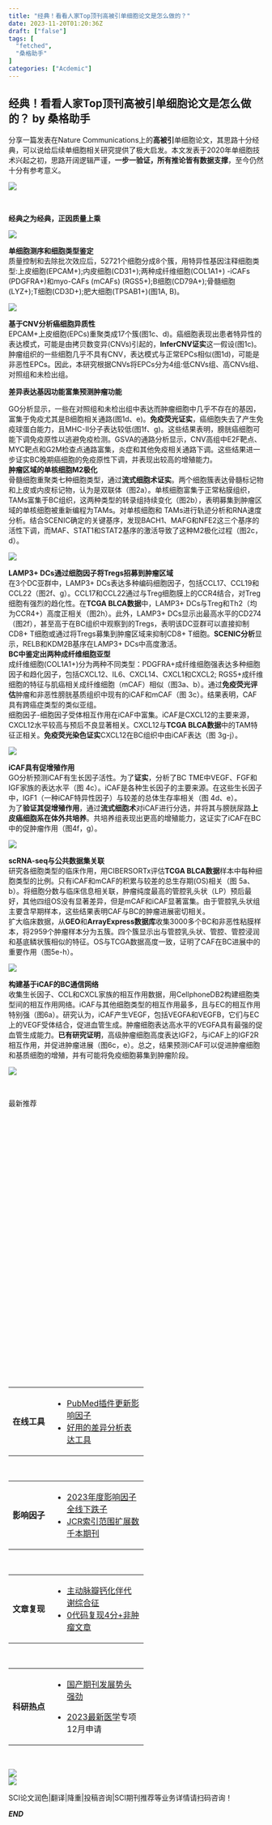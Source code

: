 ```yaml
---
title: "经典！看看人家Top顶刊高被引单细胞论文是怎么做的？"
date: 2023-11-20T01:20:36Z
draft: ["false"]
tags: [
  "fetched",
  "桑格助手"
]
categories: ["Acdemic"]
---
```

经典！看看人家Top顶刊高被引单细胞论文是怎么做的？ by 桑格助手
------
<div><p data-mpa-powered-by="yiban.io"><span>分享一篇发表在</span><span>Nature Communications</span><span>上的<span><strong>高被引</strong></span>单细胞论文，其思路十分经典，可以说给后续单细胞相关研究提供了极大启发。<span>本文发表于2020年单细胞技术兴起之初，思路开阔逻辑严谨，<strong><span>一步一验证，所有推论皆有数据支撑</span></strong><span>，</span></span>至今仍然十分有参考意义。</span></p><p><img data-galleryid="" data-imgfileid="100006435" data-ratio="0.48592592592592593" data-s="300,640" data-src="https://mmbiz.qpic.cn/mmbiz_png/DibLFOsbqVPhZXgS03XMQKFT5iapaeuwLIQUX9ANKUE5lagt00d8MQyy7R9fRs7uvCkOr83r8S5COUQxVIIibcyAg/640?wx_fmt=png" data-type="png" data-w="675" src="https://mmbiz.qpic.cn/mmbiz_png/DibLFOsbqVPhZXgS03XMQKFT5iapaeuwLIQUX9ANKUE5lagt00d8MQyy7R9fRs7uvCkOr83r8S5COUQxVIIibcyAg/640?wx_fmt=png"></p><section><br></section><p><span><strong><span>经典之为经典，正因质量上乘</span></strong></span><br></p><p><img data-galleryid="" data-imgfileid="100006431" data-ratio="0.4588744588744589" data-s="300,640" data-src="https://mmbiz.qpic.cn/mmbiz_png/DibLFOsbqVPhZXgS03XMQKFT5iapaeuwLIv5J0K0b20LR16mLSXpnUeNxsnxrFB0P70RXyj6iclYex6C0AqNtUGnA/640?wx_fmt=png" data-type="png" data-w="693" src="https://mmbiz.qpic.cn/mmbiz_png/DibLFOsbqVPhZXgS03XMQKFT5iapaeuwLIv5J0K0b20LR16mLSXpnUeNxsnxrFB0P70RXyj6iclYex6C0AqNtUGnA/640?wx_fmt=png"></p><section><strong>单细胞测序和细胞类型鉴定</strong></section><section><span>质量控制和去除批次效应后，52721个细胞分成8个簇，用特异性基因注释细胞类型:上皮<span>细胞</span>(EPCAM+);内皮细胞(CD31+);两种成纤维细胞(COL1A1+) -iCAFs (PDGFRA+)和myo-CAFs (mCAFs) (RGS5+);B细胞(CD79A+);骨髓细胞(LYZ+);T细胞(CD3D+);肥大细胞(TPSAB1+)(图1A, B)。</span></section><p><img data-imgfileid="100006433" data-ratio="1.332846715328467" data-s="300,640" data-src="https://mmbiz.qpic.cn/mmbiz_jpg/DibLFOsbqVPhZXgS03XMQKFT5iapaeuwLIR28ib6Via8ZZzz4rcpLwMphZiamaEicibzrTEJ6xbw8s1utszicWNAPiaIoqg/640?wx_fmt=jpeg" data-type="webp" data-w="685" src="https://mmbiz.qpic.cn/mmbiz_jpg/DibLFOsbqVPhZXgS03XMQKFT5iapaeuwLIR28ib6Via8ZZzz4rcpLwMphZiamaEicibzrTEJ6xbw8s1utszicWNAPiaIoqg/640?wx_fmt=jpeg"></p><section><strong>基于CNV分析癌细胞异质性</strong></section><section><span>EPCAM+上皮细胞(EPCs)重聚类成17个簇(图1c、d)。癌细胞表现出患者特异性的表达模式，可能是由拷贝数变异(CNVs)引起的，<span><strong>InferCNV证实</strong></span>这一假设(图1c)。肿瘤组织的一些细胞几乎不具有CNV，表达模式与正常EPCs相似(图1d)，可能是非恶性EPCs。因此，本研究根据CNVs将EPCs分为4组:低CNVs组、高CNVs组、对照组和未检出组。</span></section><p><strong><span>差异表达基因功能富集预测肿瘤功能</span></strong></p><section><span><span>GO分析显示，一些</span>在对照组和未检出组中表达而肿瘤细胞中几乎不存在的基因，富集于免疫尤其是B细胞相关通路(<span>图1d、</span>e)。<span><strong>免疫荧光证实</strong></span>，癌细胞失去了产生免疫球蛋白能力，且MHC-II分子表达较低(图1f、g)。这些结果表明，膀胱癌细胞可能下调免疫原性以逃避免疫检测。GSVA的通路分析显示，CNV高组中E2F靶点、MYC靶点和G2M检查点通路富集，炎症和其他免疫相关通路下调。这些结果进一步证实BC晚期癌细胞的免疫原性下调，并表现出较高的增殖能力。</span></section><section><strong>肿瘤区域的单核细胞M2极化</strong></section><section><span>骨髓细胞重聚类七种细胞类型，通过<span><strong>流式细胞术证实</strong></span>。两个细胞簇表达骨髓标记物和上皮或内皮标记物，认为是双联体（图2a）。单核细胞富集于正常粘膜组织，TAMs富集于BC组织，这两种类型的转录组持续变化（图2b），表明募集到肿瘤区域的单核细胞被重新编程为TAMs。对单核细胞和 TAMs进行轨迹分析和RNA速度分析。结合SCENIC确定的关键基序，发现BACH1、MAFG和NFE2这三个基序的活性下调，而MAF、STAT1和STAT2基序的激活导致了这种M2极化过程（图2c，d）。</span></section><p><img data-imgfileid="100006432" data-ratio="0.9678832116788321" data-s="300,640" data-src="https://mmbiz.qpic.cn/mmbiz_jpg/DibLFOsbqVPhZXgS03XMQKFT5iapaeuwLIPVJnHtic7JhnG4utjgY5TVwicpglTSro0EOnFvXHLLzxVuEZwRACjP9Q/640?wx_fmt=jpeg" data-type="webp" data-w="685" src="https://mmbiz.qpic.cn/mmbiz_jpg/DibLFOsbqVPhZXgS03XMQKFT5iapaeuwLIPVJnHtic7JhnG4utjgY5TVwicpglTSro0EOnFvXHLLzxVuEZwRACjP9Q/640?wx_fmt=jpeg"></p><section><strong>LAMP3+ DCs通过细胞因子将Tregs招募到肿瘤区域</strong></section><section><span>在3个DC亚群中，LAMP3+ DC<span>s</span>表达多种编码细胞因子，包括CCL17、CCL19和CCL22（图2f、<span>g</span>）。CCL17和CCL22通过与Treg细胞膜上的CCR4结合，对Treg细胞有强烈的趋化性。在<strong><span>TCGA BLCA数据</span></strong>中，LAMP3+ DC<span>s</span>与Treg和Th2（均为CCR4+）高度正相关（图2h）。此外，LAMP3+ DCs显示出最高水平的CD274（图2f），甚至高于在BC组织中观察到的Tregs，表明该DC亚群可以直接抑制CD8+ T细胞或通过将Tregs募集到肿瘤区域来抑制CD8+ T细胞。<span><strong>SCENIC分析</strong></span>显示，RELB和KDM2B基序在LAMP3+ DCs中高度激活。</span></section><section><strong>BC中鉴定出两种成纤维细胞亚型</strong></section><section><span>成纤维细胞(COL1A1+)分为两种不同类型：PDGFRA+成纤维细胞<span>强表达</span>多种细胞因子和趋化因子，包括CXCL12、IL6、CXCL14、CXCL1和CXCL2; RGS5+成纤维细胞<span>的特征</span>与肌癌相关成纤维细胞（mCAF）相似（图3a、b）。通过<strong><span>免疫荧光</span></strong><strong><span>评估</span></strong>肿瘤和非恶性膀胱基质组织中现有的iCAF和mCAF（图 3c）。结果表明，CAF具有跨癌症类型的类似亚组。</span></section><section><span>细胞因子-细胞因子受体相互作用在iCAF中富集。iCAF是CXCL12的主要来源，CXCL12水平较高与预后不良显著相关。CXCL12与<span><strong>TCGA BLCA数据</strong></span>中的TAM特征正相关。<span><strong>免疫荧光染色证实</strong></span>CXCL12在BC组织中由iCAF表达（图 3g-j）。</span></section><p><img data-imgfileid="100006434" data-ratio="1.1912408759124087" data-s="300,640" data-src="https://mmbiz.qpic.cn/mmbiz_jpg/DibLFOsbqVPhZXgS03XMQKFT5iapaeuwLIWcQHKs7fB4BXVohkwVvIBCW7eEp1ZUY2j0HN8oKEoNvjckObicHFOPA/640?wx_fmt=jpeg" data-type="webp" data-w="685" src="https://mmbiz.qpic.cn/mmbiz_jpg/DibLFOsbqVPhZXgS03XMQKFT5iapaeuwLIWcQHKs7fB4BXVohkwVvIBCW7eEp1ZUY2j0HN8oKEoNvjckObicHFOPA/640?wx_fmt=jpeg"></p><section><strong>iCAF具有促增殖作用</strong></section><section><span>GO分析预测iCAF有生长因子活性。为了<span><strong>证实</strong></span>，分析了BC TME中VEGF、FGF和IGF家族的表达水平（图 4c）。iCAF是各种生长因子的主要来源。在这些生长因子中，IGF1（一种iCAF特异性因子）与较差的总体生存率相关（图 4d、e）。</span></section><section><span>为了<span><strong>验证其促增殖作用</strong></span>，通过<span><strong>流式细胞术</strong></span>对iCAF进行分选，并将其与膀胱尿路<span><strong>上皮癌细胞系在体外</strong><strong>共培养</strong></span>。共培养组表现出更高的增殖能力，这证实了iCAF在BC中的促肿瘤作用（图4f，g）。</span></section><p><img data-imgfileid="100006436" data-ratio="1.159124087591241" data-s="300,640" data-src="https://mmbiz.qpic.cn/mmbiz_jpg/DibLFOsbqVPhZXgS03XMQKFT5iapaeuwLIsZ32vcuRMtGoGL2c3SuE0Y7v1ZBf03VZhzGyI2sIs7t64a24AO7bRg/640?wx_fmt=jpeg" data-type="webp" data-w="685" src="https://mmbiz.qpic.cn/mmbiz_jpg/DibLFOsbqVPhZXgS03XMQKFT5iapaeuwLIsZ32vcuRMtGoGL2c3SuE0Y7v1ZBf03VZhzGyI2sIs7t64a24AO7bRg/640?wx_fmt=jpeg"></p><section><strong>scRNA-seq与公共数据集关联</strong></section><section><span>研究各细胞类型的临床作用，用CIBERSORTx评估<span><strong>TCGA BLCA数据</strong></span>样本中每种细胞类型的比例。只有iCAF和mCAF的积累与较差的总生存期(OS)相关（图 5a、b）。将细胞分数与临床信息相关联，肿瘤纯度最高的管腔乳头状（LP）预后最好，其他四组OS没有显著差异，但是mCAF和iCAF显著富集。由于管腔乳头状组主要含早期样本，这些结果表明CAF与BC的肿瘤进展密切相关。</span></section><section><span>扩大临床数据，从<span><strong>GEO</strong></span></span><span>和</span><span><span><strong>ArrayExpress数据库</strong></span>收集3000多个BC和非恶性粘膜样本，将2959个肿瘤样本分为五簇。四个簇显示出与管腔乳头状、管腔、管腔浸润和基底鳞状簇相似的特征。OS与TCGA数据高度一致，证明了CAF在BC进展中的重要作用（图5e-h）。</span></section><p><img data-ratio="1.0262773722627738" data-s="300,640" data-src="https://mmbiz.qpic.cn/mmbiz_jpg/DibLFOsbqVPhZXgS03XMQKFT5iapaeuwLIXWrCA5BOlnFP0Qr36iar1NU0EibrKj3yGRcTzlPNBROA7pv9K4W435sA/640?wx_fmt=jpeg" data-type="webp" data-w="685" data-imgfileid="100006438" src="https://mmbiz.qpic.cn/mmbiz_jpg/DibLFOsbqVPhZXgS03XMQKFT5iapaeuwLIXWrCA5BOlnFP0Qr36iar1NU0EibrKj3yGRcTzlPNBROA7pv9K4W435sA/640?wx_fmt=jpeg"></p><section><strong>构建基于iCAF的BC通信网络</strong></section><section><span>收集生长因子、CCL和CXCL家族的相互作用数据，用CellphoneDB2构建细胞类型间的相互作用网络。iCAF与其他细胞类型的相互作用最多，且与EC的相互作用特别强（图6a）。</span><span>研究认为，iCAF产生VEGF，包括VEGFA和VEGFB，它们与EC上的VEGF受体结合，促进血管生成。肿瘤细胞表达高水平的VEGFA具有最强的促血管生成能力。</span><span><strong><span>已有研究证明</span></strong></span><span>，高级肿瘤细胞高度表达IGF2，与iCAF上的IGF2R相互作用，并促进肿瘤进展（图6c，e）。总之，结果预测iCAF可以促进肿瘤细胞和基质细胞的增殖，并有可能将免疫细胞募集到肿瘤阶段。</span></section><p><img data-ratio="0.9635036496350365" data-s="300,640" data-src="https://mmbiz.qpic.cn/mmbiz_jpg/DibLFOsbqVPhZXgS03XMQKFT5iapaeuwLIyejyeULiaicSO21zEzYntIHcicCawBxic4ia5zHaZlOMibsh73ev2Mzia9yMA/640?wx_fmt=jpeg" data-type="webp" data-w="685" data-imgfileid="100006437" src="https://mmbiz.qpic.cn/mmbiz_jpg/DibLFOsbqVPhZXgS03XMQKFT5iapaeuwLIyejyeULiaicSO21zEzYntIHcicCawBxic4ia5zHaZlOMibsh73ev2Mzia9yMA/640?wx_fmt=jpeg"></p><p><br></p><section><span>最新推荐</span></section><section><section><section powered-by="xiumi.us"><section><section><svg viewbox="0 0 1 1"></svg></section></section></section><section powered-by="xiumi.us"><section><p><br></p></section></section><section><section><section><section><section><section><section><table width="677"><tbody><tr opera-tn-ra-comp="_$.pages:0.layers:0.comps:2.classicTable1:0"><td colspan="1" opera-tn-ra-cell="_$.pages:0.layers:0.comps:2.classicTable1:0.td@@0" rowspan="1" width="30.0000%"><section><section><section><span><strong>在线工具</strong></span></section></section></section></td><td colspan="1" rowspan="1" opera-tn-ra-cell="_$.pages:0.layers:0.comps:2.classicTable1:0.td@@1" width="70"><ul><li><section><section><section><a target="_blank" href="http://mp.weixin.qq.com/s?__biz=MzUyMDY3ODEwMQ==&amp;mid=2247488329&amp;idx=2&amp;sn=85c709ebe435b618822136a601871f4e&amp;chksm=f9e7ecf3ce9065e50729cc442b1f074caa26c3150a7204160dcecb0308920d6a82edc2f7cc23&amp;scene=21#wechat_redirect" textvalue="Pubmed插‍件更新！多项优化！" linktype="text" imgurl="" imgdata="null" data-itemshowtype="0" tab="innerlink" data-linktype="2" hasload="1">PubMed插件更新影响因子</a></section></section></section></li><li><section><a target="_blank" href="http://mp.weixin.qq.com/s?__biz=MzUyMDY3ODEwMQ==&amp;mid=2247486022&amp;idx=8&amp;sn=045e90ed026f265eecd9547ff78267fa&amp;chksm=f9e7f5fcce907cea5a4e554c4d2b5d3d7961aa03d22b68b4169232ad072f6154840bb909ceb6&amp;scene=21#wechat_redirect" textvalue="差异分析表达工具" linktype="text" imgurl="" imgdata="null" data-itemshowtype="0" tab="innerlink" data-linktype="2" hasload="1">好用的差异分析表达工具</a><br></section></li></ul></td></tr></tbody></table></section><section><br></section></section><section><section><table width="677"><tbody><tr opera-tn-ra-comp="_$.pages:0.layers:0.comps:4.classicTable1:0"><td colspan="1" opera-tn-ra-cell="_$.pages:0.layers:0.comps:4.classicTable1:0.td@@0" rowspan="1" width="30.0000%"><section><section><section><span><strong>影响因子</strong></span></section></section></section></td><td colspan="1" rowspan="1" opera-tn-ra-cell="_$.pages:0.layers:0.comps:4.classicTable1:0.td@@1" width="70"><ul><li><section><section><section><a target="_blank" href="http://mp.weixin.qq.com/s?__biz=MzUyMDY3ODEwMQ==&amp;mid=2247488261&amp;idx=1&amp;sn=572c8c4e7dad459fb03826ef2c6199af&amp;chksm=f9e7ecbfce9065a9acb17b4d1cc2b73c2e69fcb6f0efb4f435167621c2ac1621160e7a75eb7d&amp;scene=21#wechat_redirect" textvalue="期刊跳水？不‍要投错！看看最新IF与预测" linktype="text" imgurl="" imgdata="null" data-itemshowtype="0" tab="innerlink" data-linktype="2" hasload="1">2023年度影响因子全线下跌子</a></section></section></section></li><li><section><section><section><a target="_blank" href="http://mp.weixin.qq.com/s?__biz=MzUyMDY3ODEwMQ==&amp;mid=2247488232&amp;idx=1&amp;sn=ed7ae4a6ba7e665cdb7e79043021dff9&amp;chksm=f9e7ed52ce9064443f999b3eb37321cf364e5015a4823678457c78583aa19f6a7cd9d71ca609&amp;scene=21#wechat_redirect" textvalue="提前预测2023年影‍响因子，早日下注！" linktype="text" imgurl="" imgdata="null" data-itemshowtype="0" tab="innerlink" data-linktype="2" hasload="1">JCR索引范围扩展数千本期刊</a></section></section></section></li></ul></td></tr></tbody></table></section><section><br></section></section><section><section><table width="578"><tbody><tr opera-tn-ra-comp="_$.pages:0.layers:0.comps:3.classicTable1:0"><td colspan="1" opera-tn-ra-cell="_$.pages:0.layers:0.comps:3.classicTable1:0.td@@0" rowspan="1" width="30.0000%"><section><section><section><span><strong>文章复现</strong></span></section></section></section></td><td colspan="1" rowspan="1" opera-tn-ra-cell="_$.pages:0.layers:0.comps:3.classicTable1:0.td@@1" width="70"><ul><li><section><section><section><a target="_blank" href="http://mp.weixin.qq.com/s?__biz=MzUyMDY3ODEwMQ==&amp;mid=2247486358&amp;idx=1&amp;sn=b48709f28859706a44ddaf000a7f610b&amp;chksm=f9e7f42cce907d3ac37765f1a3079df673c06197a41f8c637ae40d639d9d7535861decf9f56e&amp;scene=21#wechat_redirect" textvalue="主动脉瓣钙化" linktype="text" imgurl="" imgdata="null" data-itemshowtype="0" tab="innerlink" data-linktype="2" hasload="1">主动脉瓣钙化伴代谢综合征</a></section></section></section></li><li><section><a target="_blank" href="http://mp.weixin.qq.com/s?__biz=MzUyMDY3ODEwMQ==&amp;mid=2247486974&amp;idx=4&amp;sn=8a023cf47ea0858296662ee4520bce2a&amp;chksm=f9e7f244ce907b52d07c718d6bcabd6a2edc207b48452511a8c1236b71595dbc084aa1ebffc4&amp;scene=21#wechat_redirect" textvalue="4‍分+非肿瘤文章" linktype="text" imgurl="" imgdata="null" data-itemshowtype="0" tab="innerlink" data-linktype="2" hasload="1">0代码复现4‍分+非肿瘤文章</a><br></section></li></ul></td></tr></tbody></table></section><section><br></section><section><section><section><section><section><table width="677"><tbody><tr opera-tn-ra-comp="_$.pages:0.layers:0.comps:5.classicTable1:0"><td colspan="1" opera-tn-ra-cell="_$.pages:0.layers:0.comps:5.classicTable1:0.td@@0" rowspan="1" width="30.0000%"><section><section><section><span><strong>科研热点</strong></span></section></section></section></td><td colspan="1" rowspan="1" opera-tn-ra-cell="_$.pages:0.layers:0.comps:5.classicTable1:0.td@@1" width="70"><ul><li><section><section><p><a target="_blank" href="http://mp.weixin.qq.com/s?__biz=MzUyMDY3ODEwMQ==&amp;mid=2247488417&amp;idx=2&amp;sn=c23b65bc8b7994e5841ce38fb3535301&amp;chksm=f9e7ec1bce90650da53e6db792b52f31a430bff8631bb0da98fb18abdf7f7df54a11e39d9d07&amp;scene=21#wechat_redirect" textvalue="最新科技人‍才评价改革试点" linktype="text" imgurl="" imgdata="null" data-itemshowtype="0" tab="innerlink" data-linktype="2" hasload="1">国产期刊发展势头强劲</a><br></p></section></section></li><li><p><a target="_blank" href="http://mp.weixin.qq.com/s?__biz=MzUyMDY3ODEwMQ==&amp;mid=2247489879&amp;idx=1&amp;sn=6aa7c807af241cb8611904d32592ac9d&amp;chksm=f9e7e6edce906ffbb7471b7d6f23ebc92cf8df623bb8d52e682e0be853dd64940b60248bf926&amp;scene=21#wechat_redirect" textvalue="2023年国自然会‍评放榜" linktype="text" imgurl="" imgdata="null" data-itemshowtype="0" tab="innerlink" data-linktype="2">2023最新</a><a target="_blank" href="http://mp.weixin.qq.com/s?__biz=MzUyMDY3ODEwMQ==&amp;mid=2247489879&amp;idx=1&amp;sn=6aa7c807af241cb8611904d32592ac9d&amp;chksm=f9e7e6edce906ffbb7471b7d6f23ebc92cf8df623bb8d52e682e0be853dd64940b60248bf926&amp;scene=21#wechat_redirect" textvalue="2023年国自然会‍评放榜" linktype="text" imgurl="" imgdata="null" data-itemshowtype="0" tab="innerlink" data-linktype="2">医学</a><span>专项12月申请</span></p></li></ul></td></tr></tbody></table></section></section></section></section></section></section></section></section></section></section></section></section></section><p><br></p><section><img data-imgfileid="100006439" data-ratio="1.3580645161290323" data-s="300,640" data-src="https://mmbiz.qpic.cn/mmbiz_png/DibLFOsbqVPhsowiaPuwEAj4E37wqhRY0XFpmT0rOiaecIJzorYFFjicHasrIJL4wt6AQ2ibVjPvqQjwC9U6pDVlkKA/640?wx_fmt=png" data-type="png" data-w="620" src="https://mmbiz.qpic.cn/mmbiz_png/DibLFOsbqVPhsowiaPuwEAj4E37wqhRY0XFpmT0rOiaecIJzorYFFjicHasrIJL4wt6AQ2ibVjPvqQjwC9U6pDVlkKA/640?wx_fmt=png"></section><section><img data-imgfileid="100006440" data-ratio="0.5" data-s="300,640" data-src="https://mmbiz.qpic.cn/mmbiz_png/DibLFOsbqVPh5MUhVV10CCGbHEtaAtOiaibw8vSx3j6PVdCicDINlE2ibLE8B5VdmfXLiaAIxSqFR8YgetNZATaX3GlQ/640?wx_fmt=jpeg" data-type="png" data-w="1080" src="https://mmbiz.qpic.cn/mmbiz_png/DibLFOsbqVPh5MUhVV10CCGbHEtaAtOiaibw8vSx3j6PVdCicDINlE2ibLE8B5VdmfXLiaAIxSqFR8YgetNZATaX3GlQ/640?wx_fmt=jpeg"></section><p><span>SCI论文润色|翻译|降重|投</span><span>稿咨询|SCI期刊推荐等业务详情请扫码咨询！</span></p><section><section><section><section powered-by="xiumi.us"><section><p><span><em><strong>END</strong></em></span></p></section></section><section powered-by="xiumi.us"><section><section><svg viewbox="0 0 1 1"></svg></section></section></section></section></section></section><section powered-by="xiumi.us"><section><section><span>不想错过每天的热点和技术</span></section><section><span><span>欢迎大家添加桑格助手为</span><span><strong>星标</strong></span><span>推荐</span></span></section></section></section><p><br></p><p><mp-style-type data-value="3"></mp-style-type></p></div>  
<hr>
<a href="https://mp.weixin.qq.com/s/bHhvZm-YQkstfFqJ7evvLQ",target="_blank" rel="noopener noreferrer">原文链接</a>
